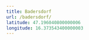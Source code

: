 ```yaml
---
title: Badersdorf
url: /badersdorf/
latitude: 47.196040800000006
longitude: 16.373543400000003
---
```


